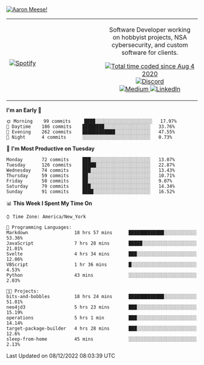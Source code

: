 [![Aaron Meese!](https://user-images.githubusercontent.com/17814535/88975338-a2aabf00-d27f-11ea-963f-8a19608716b4.png)](https://github.com/ajmeese7/readme-ascii "README ASCII")

<!-- Modified from project here: https://github.com/novatorem/novatorem -->
<table width="100%">
  <tr>
  <td width="50%">

&nbsp; <br> [![Spotify](https://ajmeese7.vercel.app/api/spotify)](https://open.spotify.com/user/ajmeese)

  </td>
  <td width="50%">
    <p align="center">
    Software Developer working on hobbyist projects, NSA cybersecurity, and custom software for clients.
    </p>
    <p align="center">
      <a href="https://wakatime.com/@f726891d-3b02-46cd-9b60-e8c59f9e2b14">
        <img src="https://wakatime.com/badge/user/f726891d-3b02-46cd-9b60-e8c59f9e2b14.svg" alt="Total time coded since Aug 4 2020" title="WakaTime" />
      </a>
      <a href="http://link.aaronmeese.com/discord">
        <img src="https://img.shields.io/badge/discord-ajmeese7%234835-369?style=flat-square&logo=discord&logoColor=white&color=purple" alt="Discord" title="Discord">
      </a>
      <br />
      <a href="https://link.aaronmeese.com/medium">
        <img src="https://img.shields.io/badge/medium-ajmeese7-1DB954?style=flat-square&logo=medium&logoColor=white" alt="Medium" title="Medium">
      </a>
      <a href="https://link.aaronmeese.com/linkedin">
        <img src="https://img.shields.io/badge/linkedIn-aaronmeese-1DB954?style=flat-square&logo=linkedin&logoColor=white&color=blue" alt="LinkedIn" title="LinkedIn">
      </a>
    </p>
  </td>

</table>

[//]: <> (The `&nbsp;` is to have Aphelion take up more space)

<!--START_SECTION:waka-->
**I'm an Early 🐤** 

```text
🌞 Morning    99 commits     ████░░░░░░░░░░░░░░░░░░░░░   17.97% 
🌆 Daytime    186 commits    ████████░░░░░░░░░░░░░░░░░   33.76% 
🌃 Evening    262 commits    ████████████░░░░░░░░░░░░░   47.55% 
🌙 Night      4 commits      ░░░░░░░░░░░░░░░░░░░░░░░░░   0.73%

```
📅 **I'm Most Productive on Tuesday** 

```text
Monday       72 commits     ███░░░░░░░░░░░░░░░░░░░░░░   13.07% 
Tuesday      126 commits    █████░░░░░░░░░░░░░░░░░░░░   22.87% 
Wednesday    74 commits     ███░░░░░░░░░░░░░░░░░░░░░░   13.43% 
Thursday     59 commits     ██░░░░░░░░░░░░░░░░░░░░░░░   10.71% 
Friday       50 commits     ██░░░░░░░░░░░░░░░░░░░░░░░   9.07% 
Saturday     79 commits     ███░░░░░░░░░░░░░░░░░░░░░░   14.34% 
Sunday       91 commits     ████░░░░░░░░░░░░░░░░░░░░░   16.52%

```


📊 **This Week I Spent My Time On** 

```text
⌚︎ Time Zone: America/New_York

💬 Programming Languages: 
Markdown                 18 hrs 57 mins      █████████████░░░░░░░░░░░░   53.36% 
JavaScript               7 hrs 28 mins       █████░░░░░░░░░░░░░░░░░░░░   21.01% 
Svelte                   4 hrs 34 mins       ███░░░░░░░░░░░░░░░░░░░░░░   12.86% 
VBScript                 1 hr 36 mins        █░░░░░░░░░░░░░░░░░░░░░░░░   4.53% 
Python                   43 mins             ░░░░░░░░░░░░░░░░░░░░░░░░░   2.03%

🐱‍💻 Projects: 
bits-and-bobbles         18 hrs 24 mins      █████████████░░░░░░░░░░░░   51.81% 
neo4jd3                  5 hrs 23 mins       ███░░░░░░░░░░░░░░░░░░░░░░   15.19% 
operations               5 hrs 1 min         ███░░░░░░░░░░░░░░░░░░░░░░   14.14% 
target-package-builder   4 hrs 28 mins       ███░░░░░░░░░░░░░░░░░░░░░░   12.6% 
sleep-from-home          45 mins             ░░░░░░░░░░░░░░░░░░░░░░░░░   2.13%

```


 Last Updated on 08/12/2022 08:03:39 UTC
<!--END_SECTION:waka-->
